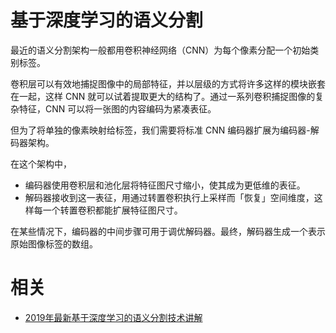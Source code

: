 

# 基于深度学习的语义分割

最近的语义分割架构一般都用卷积神经网络（CNN）为每个像素分配一个初始类别标签。

卷积层可以有效地捕捉图像中的局部特征，并以层级的方式将许多这样的模块嵌套在一起，这样 CNN 就可以试着提取更大的结构了。通过一系列卷积捕捉图像的复杂特征，CNN 可以将一张图的内容编码为紧凑表征。

但为了将单独的像素映射给标签，我们需要将标准 CNN 编码器扩展为编码器-解码器架构。

在这个架构中，

- 编码器使用卷积层和池化层将特征图尺寸缩小，使其成为更低维的表征。
- 解码器接收到这一表征，用通过转置卷积执行上采样而「恢复」空间维度，这样每一个转置卷积都能扩展特征图尺寸。

在某些情况下，编码器的中间步骤可用于调优解码器。最终，解码器生成一个表示原始图像标签的数组。



# 相关

- [2019年最新基于深度学习的语义分割技术讲解](https://zhuanlan.zhihu.com/p/76418243)
